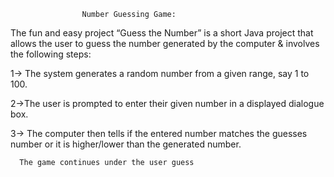                     Number Guessing Game:

The fun and easy project “Guess the Number” is a short Java project that allows the user to guess the number generated by the computer & involves the following steps:
   
   1-> The system generates a random number from a given range, say 1 to 100.
   
   2->The user is prompted to enter their given number in a displayed dialogue box.
   
   3-> The computer then tells if the entered number matches the guesses number or it is higher/lower than the generated number.
   
      The game continues under the user guess 
